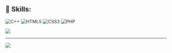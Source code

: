 ## 🔧 Skills:
![C++](https://img.shields.io/badge/c++-%2300599C.svg?style=for-the-badge&logo=c%2B%2B&logoColor=white) ![HTML5](https://img.shields.io/badge/html5-%23E34F26.svg?style=for-the-badge&logo=html5&logoColor=white) ![CSS3](https://img.shields.io/badge/css3-%231572B6.svg?style=for-the-badge&logo=css3&logoColor=white) ![PHP](https://img.shields.io/badge/php-%23777BB4.svg?style=for-the-badge&logo=php&logoColor=white)

![](https://github-readme-stats.vercel.app/api/top-langs/?username=lanqiha&theme=dark&hide_border=false&include_all_commits=false&count_private=false&layout=compact)

---
[![](https://visitcount.itsvg.in/api?id=lanqiha&icon=0&color=0)](https://visitcount.itsvg.in)
